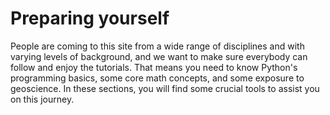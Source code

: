 # Preparing yourself 
People are coming to this site from a wide range of disciplines and with varying levels of background, and we want to make sure everybody can follow and enjoy the tutorials. That means you need to know Python's programming basics, some core math concepts, and some exposure to geoscience. In these sections, you will find some crucial tools to assist you on this journey.